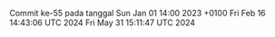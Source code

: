 Commit ke-55 pada tanggal Sun Jan 01 14:00 2023 +0100
Fri Feb 16 14:43:06 UTC 2024
Fri May 31 15:11:47 UTC 2024
